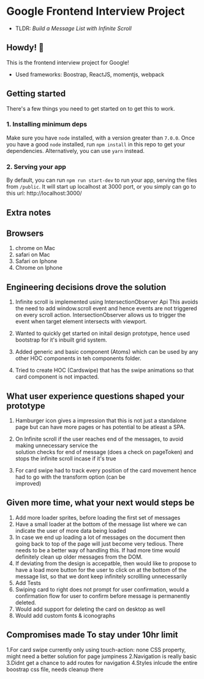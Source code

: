 # Google Frontend Interview Project
* TLDR: *Build a Message List with Infinite Scroll*

## Howdy! 👋  

This is the frontend interview project for Google!
* Used frameworks: Boostrap, ReactJS, momentjs, webpack

## Getting started
There's a few things you need to get started on to get this to work.

### 1. Installing minimum deps
Make sure you have `node` installed, with a version greater than `7.0.0`.
Once you have a good `node` installed, run `npm install` in this repo to get your dependencies. Alternatively, you can use `yarn` instead.

### 2. Serving your app
By default, you can run `npm run start-dev` to run your app, serving the files from `/public`. 
It will start up localhost at 3000 port, or you simply can go to this url: http://localhost:3000/

## Extra notes

## Browsers
1. chrome on Mac
2. safari on Mac
3. Safari on Iphone
4. Chrome on Iphone

## Engineering decisions drove the solution
1. Infinite scroll is implemented using IntersectionObserver Api
   This avoids the need to add window.scroll event and hence events are not triggered on every scroll action. IntersectionObserver allows us to trigger the event when target element intersects with viewport.

3. Wanted to quickly get started on initail design prototype, hence used bootstrap for it's inbuilt grid system.

4. Added generic and basic component (Atoms) which can be used by any other HOC components in teh components folder.

5. Tried to create  HOC  (Cardswipe) that has the swipe animations so that card component is not impacted.

## What user experience questions shaped your prototype
1.  Hamburger icon gives a impression that this is not just a standalone page but can have more pages
    or has potential to be atleast a SPA.

2. On Infinite scroll if the user reaches end of the messages, to avoid making unnecessary service the    
   solution checks for end of message (does a check on pageToken) and stops the infinite scroll incase if it's true

3.  For card swipe had to track every position of the card movement hence had to go with the transform option (can be  
    improved)

## Given more time, what your next would steps be
1. Add more loader sprites, before loading the first set of messages
2. Have a small loader at the bottom of the message list where we can indicate the user of more data being loaded
3. In case we end up loading a lot of messages on the document then going back to top of the page will just become very 
    tedious. There needs to be a better way of handling this. If had more time would definitely clean up older messages from the DOM.
4. If deviating from the design is accepatble, then would like to propose to have a load more button for the user to click 
   on at the bottom of the message list, so that we dont keep infinitely scrollling unnecessarily
5. Add Tests
6. Swiping card to right does not prompt for user confirmation, would a confirmation flow for user to confirm before message 
   is permanently deleted.
7. Would add support for deleting the card on desktop as well
8. Would add custom fonts & iconographs

## Compromises made To stay under 10hr limit
1.For card swipe currently only using touch-action: none CSS property, might need a better solution for page jumpiness
2.Navigation is really basic
3.Didnt get a chance to add routes for navigation
4.Styles inlcude the entire boostrap css file, needs cleanup there



